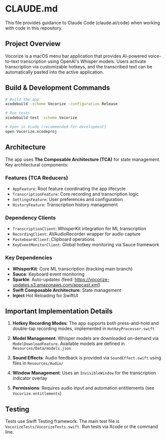 # CLAUDE.md

This file provides guidance to Claude Code (claude.ai/code) when working with code in this repository.

## Project Overview

Vocorize is a macOS menu bar application that provides AI-powered voice-to-text transcription using OpenAI's Whisper models. Users activate transcription via customizable hotkeys, and the transcribed text can be automatically pasted into the active application.

## Build & Development Commands

```bash
# Build the app
xcodebuild -scheme Vocorize -configuration Release

# Run tests
xcodebuild test -scheme Vocorize

# Open in Xcode (recommended for development)
open Vocorize.xcodeproj
```

## Architecture

The app uses **The Composable Architecture (TCA)** for state management. Key architectural components:

### Features (TCA Reducers)
- `AppFeature`: Root feature coordinating the app lifecycle
- `TranscriptionFeature`: Core recording and transcription logic
- `SettingsFeature`: User preferences and configuration
- `HistoryFeature`: Transcription history management

### Dependency Clients
- `TranscriptionClient`: WhisperKit integration for ML transcription
- `RecordingClient`: AVAudioRecorder wrapper for audio capture
- `PasteboardClient`: Clipboard operations
- `KeyEventMonitorClient`: Global hotkey monitoring via Sauce framework

### Key Dependencies
- **WhisperKit**: Core ML transcription (tracking main branch)
- **Sauce**: Keyboard event monitoring
- **Sparkle**: Auto-updates (feed: https://vocorize-updates.s3.amazonaws.com/appcast.xml)
- **Swift Composable Architecture**: State management
- **Inject** Hot Reloading for SwiftUI

## Important Implementation Details

1. **Hotkey Recording Modes**: The app supports both press-and-hold and double-tap recording modes, implemented in `HotKeyProcessor.swift`

2. **Model Management**: Whisper models are downloaded on-demand via `ModelDownloadFeature`. Available models are defined in `Resources/Data/models.json`

3. **Sound Effects**: Audio feedback is provided via `SoundEffect.swift` using files in `Resources/Audio/`

4. **Window Management**: Uses an `InvisibleWindow` for the transcription indicator overlay

5. **Permissions**: Requires audio input and automation entitlements (see `Vocorize.entitlements`)

## Testing

Tests use Swift Testing framework. The main test file is `VocorizeTests/VocorizeTests.swift`. Run tests via Xcode or the command line.